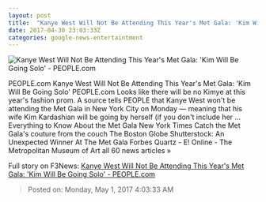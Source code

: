 ```yaml
---
layout: post
title:  "Kanye West Will Not Be Attending This Year's Met Gala: 'Kim Will Be Going Solo' - PEOPLE.com"
date: 2017-04-30 23:03:33Z
categories: google-news-entertaintment
---
```


![Kanye West Will Not Be Attending This Year's Met Gala: 'Kim Will Be Going Solo' - PEOPLE.com](http://i1.wp.com/peopledotcom.files.wordpress.com/2017/04/kim-750.jpg?crop=0px%2C0px%2C750px%2C393.75px&resize=1200%2C630&ssl=1)

PEOPLE.com Kanye West Will Not Be Attending This Year's Met Gala: 'Kim Will Be Going Solo' PEOPLE.com Looks like there will be no Kimye at this year's fashion prom. A source tells PEOPLE that Kanye West won't be attending the Met Gala in New York City on Monday — meaning that his wife Kim Kardashian will be going by herself (if you don't include her ... Everything to Know About the Met Gala New York Times Catch the Met Gala's couture from the couch The Boston Globe Shutterstock: An Unexpected Winner At The Met Gala Forbes Quartz - E! Online - The Metropolitan Museum of Art all 60 news articles »


Full story on F3News: [Kanye West Will Not Be Attending This Year's Met Gala: 'Kim Will Be Going Solo' - PEOPLE.com](http://www.f3nws.com/n/ytYYME)

> Posted on: Monday, May 1, 2017 4:03:33 AM
